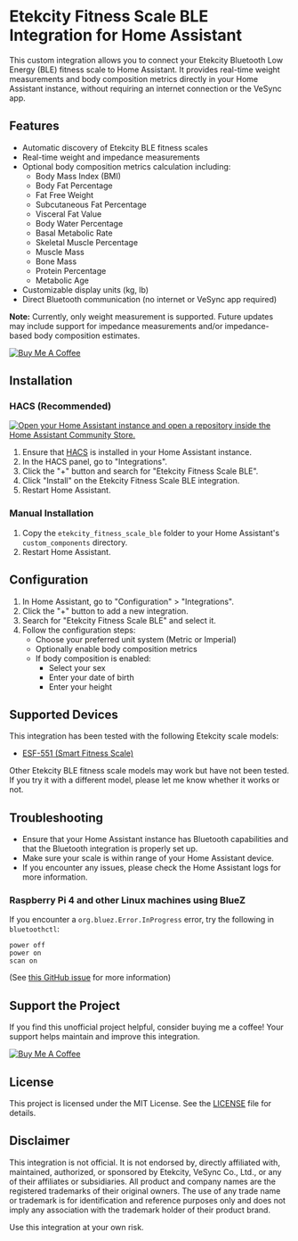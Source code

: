 # Etekcity Fitness Scale BLE Integration for Home Assistant

This custom integration allows you to connect your Etekcity Bluetooth Low Energy (BLE) fitness scale to Home Assistant. It provides real-time weight measurements and body composition metrics directly in your Home Assistant instance, without requiring an internet connection or the VeSync app.

## Features

- Automatic discovery of Etekcity BLE fitness scales
- Real-time weight and impedance measurements
- Optional body composition metrics calculation including:
    - Body Mass Index (BMI)
    - Body Fat Percentage
    - Fat Free Weight
    - Subcutaneous Fat Percentage
    - Visceral Fat Value
    - Body Water Percentage
    - Basal Metabolic Rate
    - Skeletal Muscle Percentage
    - Muscle Mass
    - Bone Mass
    - Protein Percentage
    - Metabolic Age
- Customizable display units (kg, lb)
- Direct Bluetooth communication (no internet or VeSync app required)

**Note:** Currently, only weight measurement is supported. Future updates may include support for impedance measurements and/or impedance-based body composition estimates.

[![Buy Me A Coffee](https://www.buymeacoffee.com/assets/img/custom_images/orange_img.png)](https://www.buymeacoffee.com/ronnnnnnn)

## Installation

### HACS (Recommended)

[![Open your Home Assistant instance and open a repository inside the Home Assistant Community Store.](https://my.home-assistant.io/badges/hacs_repository.svg)](https://my.home-assistant.io/redirect/hacs_repository/?owner=ronnnnnnnnnnnnn&repository=etekcity_fitness_scale_ble&category=integration)

1. Ensure that [HACS](https://hacs.xyz/) is installed in your Home Assistant instance.
2. In the HACS panel, go to "Integrations".
3. Click the "+" button and search for "Etekcity Fitness Scale BLE".
4. Click "Install" on the Etekcity Fitness Scale BLE integration.
5. Restart Home Assistant.

### Manual Installation

1. Copy the `etekcity_fitness_scale_ble` folder to your Home Assistant's `custom_components` directory.
2. Restart Home Assistant.

## Configuration

1. In Home Assistant, go to "Configuration" > "Integrations".
2. Click the "+" button to add a new integration.
3. Search for "Etekcity Fitness Scale BLE" and select it.
4. Follow the configuration steps:
    - Choose your preferred unit system (Metric or Imperial)
    - Optionally enable body composition metrics
    - If body composition is enabled:
        - Select your sex
        - Enter your date of birth
        - Enter your height


## Supported Devices

This integration has been tested with the following Etekcity scale models:

- [ESF-551 (Smart Fitness Scale)](https://etekcity.com/products/smart-fitness-scale-esf551)

Other Etekcity BLE fitness scale models may work but have not been tested. If you try it with a different model, please let me know whether it works or not.

## Troubleshooting

- Ensure that your Home Assistant instance has Bluetooth capabilities and that the Bluetooth integration is properly set up.
- Make sure your scale is within range of your Home Assistant device.
- If you encounter any issues, please check the Home Assistant logs for more information.

### Raspberry Pi 4 and other Linux machines using BlueZ

If you encounter a `org.bluez.Error.InProgress` error, try the following in `bluetoothctl`:

```
power off
power on
scan on
```

(See [this GitHub issue](https://github.com/home-assistant/core/issues/76186#issuecomment-1204954485) for more information)

## Support the Project

If you find this unofficial project helpful, consider buying me a coffee! Your support helps maintain and improve this integration.

[![Buy Me A Coffee](https://www.buymeacoffee.com/assets/img/custom_images/orange_img.png)](https://www.buymeacoffee.com/ronnnnnnn)

## License

This project is licensed under the MIT License. See the [LICENSE](LICENSE) file for details.

## Disclaimer

This integration is not official. It is not endorsed by, directly affiliated with, maintained, authorized, or sponsored by Etekcity, VeSync Co., Ltd., or any of their affiliates or subsidiaries. All product and company names are the registered trademarks of their original owners. The use of any trade name or trademark is for identification and reference purposes only and does not imply any association with the trademark holder of their product brand.

Use this integration at your own risk.
